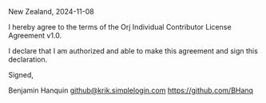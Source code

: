 New Zealand, 2024-11-08

I hereby agree to the terms of the Orj Individual Contributor License
Agreement v1.0.

I declare that I am authorized and able to make this agreement and sign this
declaration.

Signed,

Benjamin Hanquin github@krik.simplelogin.com https://github.com/BHanq
